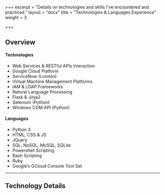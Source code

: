 +++
excerpt = "Details on technologies and skills I've encountered and practiced."
layout = "docs"
title = "Technologies & Languages Experience"
weight = 3

+++
## Overview

#### Technologies

* Web Services & RESTful APIs Interaction
* Google Cloud Platform
* ServiceNow (London)
* Virtual Machine Management Platforms
* IAM & LDAP Frameworks
* Natural Language Processing
* Flask & Jinja2
* Selenium (Python)
* Windows COM API (Python)

#### Languages

* Python 3
* HTML, CSS & JS
* JQuery
* SQL, NoSQL, MySQL, SQLite
* Powershell Scripting
* Bash Scripting
* Ruby
* Google’s GCloud Console Tool Set

<hr>

## Technology Details